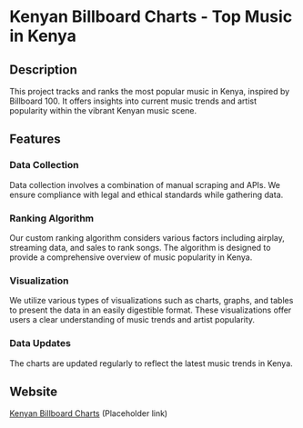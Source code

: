 # Kenyan Billboard Charts - Top Music in Kenya

## Description

This project tracks and ranks the most popular music in Kenya, inspired by Billboard 100. It offers insights into current music trends and artist popularity within the vibrant Kenyan music scene.

## Features

### Data Collection
Data collection involves a combination of manual scraping and APIs. We ensure compliance with legal and ethical standards while gathering data.

### Ranking Algorithm
Our custom ranking algorithm considers various factors including airplay, streaming data, and sales to rank songs. The algorithm is designed to provide a comprehensive overview of music popularity in Kenya.

### Visualization
We utilize various types of visualizations such as charts, graphs, and tables to present the data in an easily digestible format. These visualizations offer users a clear understanding of music trends and artist popularity.

### Data Updates
The charts are updated regularly to reflect the latest music trends in Kenya.

## Website
[Kenyan Billboard Charts](#) (Placeholder link)
